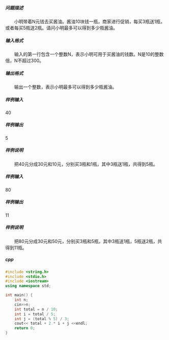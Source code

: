 ##### 问题描述
　　小明带着N元钱去买酱油。酱油10块钱一瓶，商家进行促销，每买3瓶送1瓶，或者每买5瓶送2瓶。请问小明最多可以得到多少瓶酱油。
##### 输入格式
　　输入的第一行包含一个整数N，表示小明可用于买酱油的钱数。N是10的整数倍，N不超过300。
##### 输出格式
　　输出一个整数，表示小明最多可以得到多少瓶酱油。
##### 样例输入
40
##### 样例输出
5
##### 样例说明
　　把40元分成30元和10元，分别买3瓶和1瓶，其中3瓶送1瓶，共得到5瓶。
##### 样例输入
80
##### 样例输出
11
##### 样例说明
　　把80元分成30元和50元，分别买3瓶和5瓶，其中3瓶送1瓶，5瓶送2瓶，共得到11瓶。
##### cpp
```c++
#include <string.h>
#include <stdio.h>
#include <iostream>
using namespace std;

int main() {
    int n;
    cin>>n;
    int total = n / 10;
    int i = total / 5;
    int j = (total % 5) / 3;
    cout<< total + 2 * i + j <<endl;
    return 0;
}
```